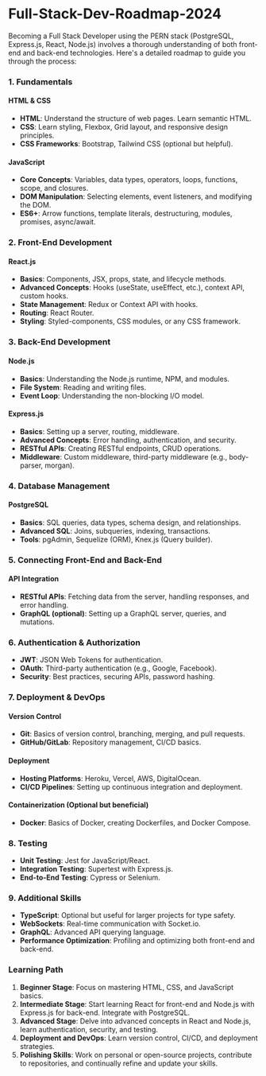 # Full-Stack-Dev-Roadmap-2024

Becoming a Full Stack Developer using the PERN stack (PostgreSQL, Express.js, React, Node.js) involves a thorough understanding of both front-end and back-end technologies. Here's a detailed roadmap to guide you through the process:

### 1. Fundamentals

#### HTML & CSS
- **HTML**: Understand the structure of web pages. Learn semantic HTML.
- **CSS**: Learn styling, Flexbox, Grid layout, and responsive design principles.
- **CSS Frameworks**: Bootstrap, Tailwind CSS (optional but helpful).

#### JavaScript
- **Core Concepts**: Variables, data types, operators, loops, functions, scope, and closures.
- **DOM Manipulation**: Selecting elements, event listeners, and modifying the DOM.
- **ES6+**: Arrow functions, template literals, destructuring, modules, promises, async/await.

### 2. Front-End Development

#### React.js
- **Basics**: Components, JSX, props, state, and lifecycle methods.
- **Advanced Concepts**: Hooks (useState, useEffect, etc.), context API, custom hooks.
- **State Management**: Redux or Context API with hooks.
- **Routing**: React Router.
- **Styling**: Styled-components, CSS modules, or any CSS framework.

### 3. Back-End Development

#### Node.js
- **Basics**: Understanding the Node.js runtime, NPM, and modules.
- **File System**: Reading and writing files.
- **Event Loop**: Understanding the non-blocking I/O model.

#### Express.js
- **Basics**: Setting up a server, routing, middleware.
- **Advanced Concepts**: Error handling, authentication, and security.
- **RESTful APIs**: Creating RESTful endpoints, CRUD operations.
- **Middleware**: Custom middleware, third-party middleware (e.g., body-parser, morgan).

### 4. Database Management

#### PostgreSQL
- **Basics**: SQL queries, data types, schema design, and relationships.
- **Advanced SQL**: Joins, subqueries, indexing, transactions.
- **Tools**: pgAdmin, Sequelize (ORM), Knex.js (Query builder).

### 5. Connecting Front-End and Back-End

#### API Integration
- **RESTful APIs**: Fetching data from the server, handling responses, and error handling.
- **GraphQL (optional)**: Setting up a GraphQL server, queries, and mutations.

### 6. Authentication & Authorization

- **JWT**: JSON Web Tokens for authentication.
- **OAuth**: Third-party authentication (e.g., Google, Facebook).
- **Security**: Best practices, securing APIs, password hashing.

### 7. Deployment & DevOps

#### Version Control
- **Git**: Basics of version control, branching, merging, and pull requests.
- **GitHub/GitLab**: Repository management, CI/CD basics.

#### Deployment
- **Hosting Platforms**: Heroku, Vercel, AWS, DigitalOcean.
- **CI/CD Pipelines**: Setting up continuous integration and deployment.

#### Containerization (Optional but beneficial)
- **Docker**: Basics of Docker, creating Dockerfiles, and Docker Compose.

### 8. Testing

- **Unit Testing**: Jest for JavaScript/React.
- **Integration Testing**: Supertest with Express.js.
- **End-to-End Testing**: Cypress or Selenium.

### 9. Additional Skills

- **TypeScript**: Optional but useful for larger projects for type safety.
- **WebSockets**: Real-time communication with Socket.io.
- **GraphQL**: Advanced API querying language.
- **Performance Optimization**: Profiling and optimizing both front-end and back-end.

### Learning Path

1. **Beginner Stage**: Focus on mastering HTML, CSS, and JavaScript basics.
2. **Intermediate Stage**: Start learning React for front-end and Node.js with Express.js for back-end. Integrate with PostgreSQL.
3. **Advanced Stage**: Delve into advanced concepts in React and Node.js, learn authentication, security, and testing.
4. **Deployment and DevOps**: Learn version control, CI/CD, and deployment strategies.
5. **Polishing Skills**: Work on personal or open-source projects, contribute to repositories, and continually refine and update your skills.

